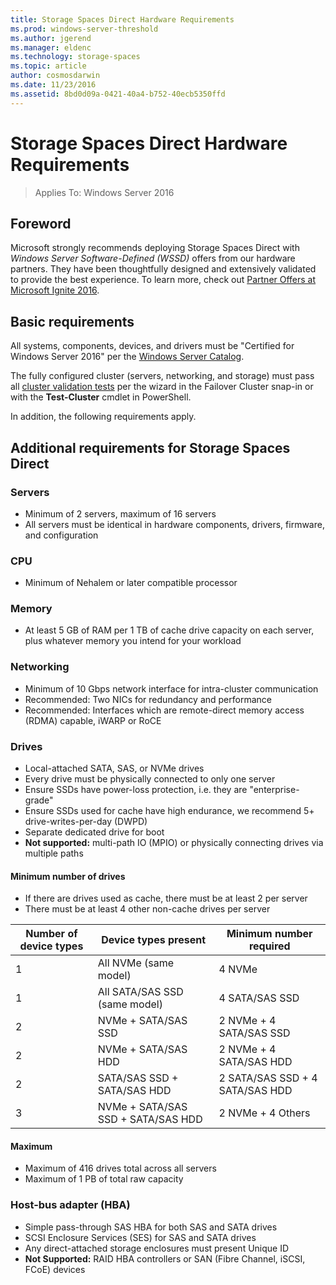 ```yaml
---
title: Storage Spaces Direct Hardware Requirements
ms.prod: windows-server-threshold
ms.author: jgerend
ms.manager: eldenc
ms.technology: storage-spaces
ms.topic: article
author: cosmosdarwin
ms.date: 11/23/2016
ms.assetid: 8bd0d09a-0421-40a4-b752-40ecb5350ffd
---
```

# Storage Spaces Direct Hardware Requirements
>Applies To: Windows Server 2016

## Foreword

Microsoft strongly recommends deploying Storage Spaces Direct with *Windows Server Software-Defined (WSSD)* offers from our hardware partners. They have been thoughtfully designed and extensively validated to provide the best experience. To learn more, check out [Partner Offers at Microsoft Ignite 2016](https://channel9.msdn.com/events/Ignite/2016/BRK2167).

## Basic requirements

All systems, components, devices, and drivers must be "Certified for Windows Server 2016" per the [Windows Server Catalog](https://www.windowsservercatalog.com).

The fully configured cluster (servers, networking, and storage) must pass all [cluster validation tests](https://technet.microsoft.com/en-us/library/cc732035(v=ws.10).aspx) per the wizard in the Failover Cluster snap-in or with the **Test-Cluster** cmdlet in PowerShell.

In addition, the following requirements apply.

## Additional requirements for Storage Spaces Direct

### Servers

- Minimum of 2 servers, maximum of 16 servers
- All servers must be identical in hardware components, drivers, firmware, and configuration
 
### CPU

- Minimum of Nehalem or later compatible processor

### Memory

- At least 5 GB of RAM per 1 TB of cache drive capacity on each server, plus whatever memory you intend for your workload

### Networking

- Minimum of 10 Gbps network interface for intra-cluster communication
- Recommended: Two NICs for redundancy and performance
- Recommended: Interfaces which are remote-direct memory access (RDMA) capable, iWARP or RoCE

### Drives

- Local-attached SATA, SAS, or NVMe drives
- Every drive must be physically connected to only one server
- Ensure SSDs have power-loss protection, i.e. they are "enterprise-grade"
- Ensure SSDs used for cache have high endurance, we recommend 5+ drive-writes-per-day (DWPD)
- Separate dedicated drive for boot
- **Not supported:** multi-path IO (MPIO) or physically connecting drives via multiple paths

#### Minimum number of drives

- If there are drives used as cache, there must be at least 2 per server
- There must be at least 4 other non-cache drives per server

| Number of device types | Device types present               | Minimum number required         |
|------------------------|------------------------------------|---------------------------------|
| 1                      | All NVMe (same model)              | 4 NVMe                          |
| 1                      | All SATA/SAS SSD (same model)      | 4 SATA/SAS SSD                  |
| 2                      | NVMe + SATA/SAS SSD                | 2 NVMe + 4 SATA/SAS SSD         |
| 2                      | NVMe + SATA/SAS HDD                | 2 NVMe + 4 SATA/SAS HDD         |
| 2                      | SATA/SAS SSD + SATA/SAS HDD        | 2 SATA/SAS SSD + 4 SATA/SAS HDD |
| 3                      | NVMe + SATA/SAS SSD + SATA/SAS HDD | 2 NVMe + 4 Others               |

#### Maximum

- Maximum of 416 drives total across all servers
- Maximum of 1 PB of total raw capacity

### Host-bus adapter (HBA)

- Simple pass-through SAS HBA for both SAS and SATA drives
- SCSI Enclosure Services (SES) for SAS and SATA drives
- Any direct-attached storage enclosures must present Unique ID
- **Not Supported:** RAID HBA controllers or SAN (Fibre Channel, iSCSI, FCoE) devices
